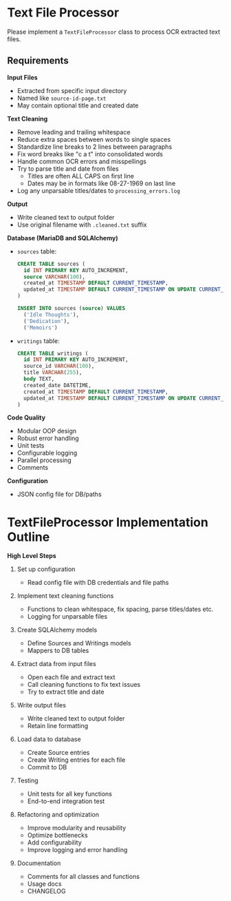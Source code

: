 # Text File Processor

Please implement a `TextFileProcessor` class to process OCR extracted text files.

## Requirements

**Input Files**

- Extracted from specific input directory
- Named like `source-id-page.txt` 
- May contain optional title and created date

**Text Cleaning** 

- Remove leading and trailing whitespace
- Reduce extra spaces between words to single spaces
- Standardize line breaks to 2 lines between paragraphs   
- Fix word breaks like "c a t" into consolidated words 
- Handle common OCR errors and misspellings
- Try to parse title and date from files
  - Titles are often ALL CAPS on first line
  - Dates may be in formats like 08-27-1969 on last line
- Log any unparsable titles/dates to `processing_errors.log`

**Output**  

- Write cleaned text to output folder
- Use original filename with `.cleaned.txt` suffix

**Database (MariaDB and SQLAlchemy)**

- `sources` table:

    ```sql
    CREATE TABLE sources (
      id INT PRIMARY KEY AUTO_INCREMENT,
      source VARCHAR(100),
      created_at TIMESTAMP DEFAULT CURRENT_TIMESTAMP,  
      updated_at TIMESTAMP DEFAULT CURRENT_TIMESTAMP ON UPDATE CURRENT_TIMESTAMP
    )

    INSERT INTO sources (source) VALUES  
      ('Idle Thoughts'),  
      ('Dedication'),
      ('Memoirs')
    ```

- `writings` table:

    ```sql
    CREATE TABLE writings (
      id INT PRIMARY KEY AUTO_INCREMENT,
      source_id VARCHAR(100),
      title VARCHAR(255), 
      body TEXT,
      created_date DATETIME,
      created_at TIMESTAMP DEFAULT CURRENT_TIMESTAMP,
      updated_at TIMESTAMP DEFAULT CURRENT_TIMESTAMP ON UPDATE CURRENT_TIMESTAMP  
    )
    ```

**Code Quality**

- Modular OOP design 
- Robust error handling
- Unit tests
- Configurable logging
- Parallel processing 
- Comments

**Configuration** 

- JSON config file for DB/paths

# TextFileProcessor Implementation Outline

**High Level Steps**

1. Set up configuration
    - Read config file with DB credentials and file paths

2. Implement text cleaning functions
    - Functions to clean whitespace, fix spacing, parse titles/dates etc. 
    - Logging for unparsable files

3. Create SQLAlchemy models
    - Define Sources and Writings models
    - Mappers to DB tables   

4. Extract data from input files
    - Open each file and extract text
    - Call cleaning functions to fix text issues 
    - Try to extract title and date

5. Write output files
    - Write cleaned text to output folder
    - Retain line formatting

6. Load data to database
    - Create Source entries  
    - Create Writing entries for each file
    - Commit to DB

7. Testing
    - Unit tests for all key functions
    - End-to-end integration test
       
8. Refactoring and optimization
    - Improve modularity and reusability
    - Optimize bottlenecks
    - Add configurability
    - Improve logging and error handling

9. Documentation  
    - Comments for all classes and functions
    - Usage docs
    - CHANGELOG
